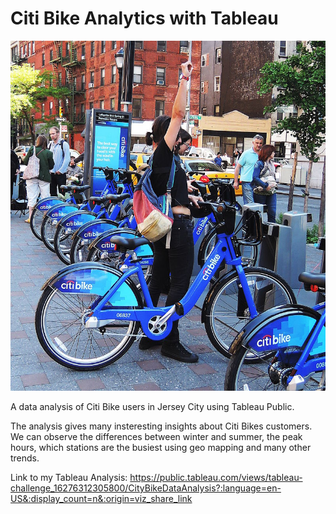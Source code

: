 # Citi Bike Analytics with Tableau

![Citi-Bikes](Images/citi-bike-station-bikes.jpg)

A data analysis of Citi Bike users in Jersey City using Tableau Public.

The analysis gives many insteresting insights about Citi Bikes customers. We can observe the differences between winter and summer, the peak hours, which stations are the busiest using geo mapping and many other trends.


Link to my Tableau Analysis:
https://public.tableau.com/views/tableau-challenge_16276312305800/CityBikeDataAnalysis?:language=en-US&:display_count=n&:origin=viz_share_link


